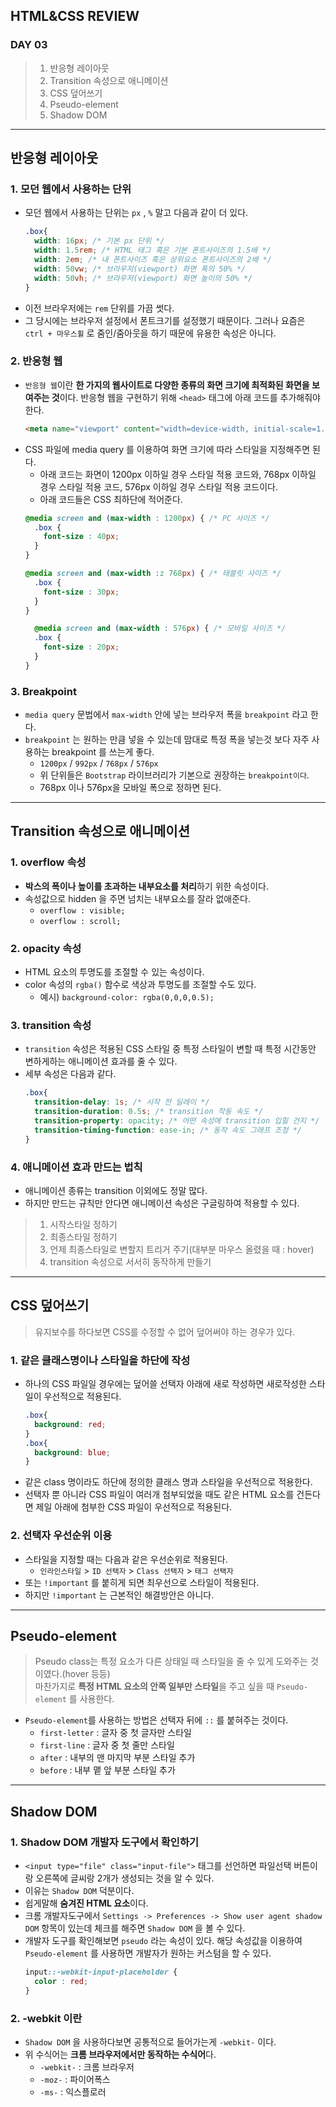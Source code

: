 ## HTML&CSS REVIEW

### DAY 03
> 1. 반응형 레이아웃
> 2. Transition 속성으로 애니메이션
> 3. CSS 덮어쓰기
> 4. Pseudo-element
> 5. Shadow DOM
---
## 반응형 레이아웃
### 1. 모던 웹에서 사용하는 단위
- 모던 웹에서 사용하는 단위는 `px` , `%` 말고 다음과 같이 더 있다.
  ```css
  .box{
    width: 16px; /* 기본 px 단위 */
    width: 1.5rem; /* HTML 태그 혹은 기본 폰트사이즈의 1.5배 */
    width: 2em; /* 내 폰트사이즈 혹은 상위요소 폰트사이즈의 2배 */
    width: 50vw; /* 브라우저(viewport) 화면 폭의 50% */
    width: 50vh; /* 브라우저(viewport) 화면 높이의 50% */
  }
  ```
- 이전 브라우저에는 `rem` 단위를 가끔 썻다.
- 그 당시에는 브라우저 설정에서 폰트크기를 설정했기 때문이다. 그러나 요즘은 `ctrl + 마우스휠` 로 줌인/줌아웃을 하기 때문에 유용한 속성은 아니다.
### 2. 반응형 웹
- `반응형 웹`이란 **한 가지의 웹사이트로 다양한 종류의 화면 크기에 최적화된 화면을 보여주는 것**이다. 반응형 웹을 구현하기 위해 `<head>` 태그에 아래 코드를 추가해줘야 한다.
  ```html
  <meta name="viewport" content="width=device-width, initial-scale=1.0">
  ```
- CSS 파일에 media query 를 이용하여 화면 크기에 따라 스타일을 지정해주면 된다.
  - 아래 코드는 화면이 1200px 이하일 경우 스타일 적용 코드와, 768px 이하일 경우 스타일 적용 코드, 576px 이하일 경우 스타일 적용 코드이다.
  - 아래 코드들은 CSS 최하단에 적어준다.
  ```css
  @media screen and (max-width : 1200px) { /* PC 사이즈 */ 
    .box { 
      font-size : 40px; 
    } 
  } 

  @media screen and (max-width :z 768px) { /* 태블릿 사이즈 */
    .box { 
      font-size : 30px; 
    } 
  }

    @media screen and (max-width : 576px) { /* 모바일 사이즈 */
    .box { 
      font-size : 20px; 
    } 
  }
  ```
### 3. Breakpoint
- `media query` 문법에서 `max-width` 안에 넣는 브라우저 폭을 `breakpoint` 라고 한다.
- `breakpoint` 는 원하는 만큼 넣을 수 있는데 맘대로 특정 폭을 넣는것 보다 자주 사용하는 breakpoint 를 쓰는게 좋다.
  - `1200px` / `992px` / `768px` / `576px`
  - 위 단위들은 `Bootstrap` 라이브러리가 기본으로 권장하는 `breakpoint이다`.
  - 768px 이나 576px을 모바일 폭으로 정하면 된다.
---
## Transition 속성으로 애니메이션
### 1. overflow 속성
- **박스의 폭이나 높이를 초과하는 내부요소를 처리**하기 위한 속성이다.
- 속성값으로 hidden 을 주면 넘치는 내부요소를 잘라 없애준다.
  - `overflow : visible;`
  - `overflow : scroll;`
### 2. opacity 속성
- HTML 요소의 투명도를 조절할 수 있는 속성이다.
- color 속성의 `rgba()` 함수로 색상과 투명도를 조절할 수도 있다.
  - 예시) `background-color: rgba(0,0,0,0.5);`
### 3. transition 속성
- `transition` 속성은 적용된 CSS 스타일 중 특정 스타일이 변할 때 특정 시간동안 변하게하는 애니메이션 효과를 줄 수 있다.
- 세부 속성은 다음과 같다.
  ```css
  .box{
    transition-delay: 1s; /* 시작 전 딜레이 */
    transition-duration: 0.5s; /* transition 작동 속도 */
    transition-property: opacity; /* 어떤 속성에 transition 입힐 건지 */
    transition-timing-function: ease-in; /* 동작 속도 그래프 조정 */
  }
  ```
### 4. 애니메이션 효과 만드는 법칙
- 애니메이션 종류는 transition 이외에도 정말 많다.
- 하지만 만드는 규칙만 안다면 애니메이션 속성은 구글링하여 적용할 수 있다.
> 1. 시작스타일 정하기
> 2. 최종스타일 정하기
> 3. 언제 최종스타일로 변할지 트리거 주기(대부분 마우스 올렸을 때 : hover)
> 4. transition 속성으로 서서히 동작하게 만들기
---
## CSS 덮어쓰기
> 유지보수를 하다보면 CSS를 수정할 수 없어 덮어써야 하는 경우가 있다.

### 1. 같은 클래스명이나 스타일을 하단에 작성
- 하나의 CSS 파일일 경우에는 덮어쓸 선택자 아래에 새로 작성하면 새로작성한 스타일이 우선적으로 적용된다.
  ```css
  .box{
    background: red;
  }
  .box{
    background: blue;
  }
  ```
- 같은 class 명이라도 하단에 정의한 클래스 명과 스타일을 우선적으로 적용한다.
- 선택자 뿐 아니라 CSS 파일이 여러개 첨부되었을 때도 같은 HTML 요소를 건든다면 제일 아래에 첨부한 CSS 파일이 우선적으로 적용된다.
### 2. 선택자 우선순위 이용
- 스타일을 지정할 때는 다음과 같은 우선순위로 적용된다.
  - `인라인스타일` > `ID 선택자` > `Class 선택자` > `태그 선택자`
- 또는 `!important` 를 붙히게 되면 최우선으로 스타일이 적용된다.
- 하지만 `!important` 는 근본적인 해결방안은 아니다.
---
## Pseudo-element
> Pseudo class는 특정 요소가 다른 상태일 때 스타일을 줄 수 있게 도와주는 것이였다.(hover 등등)<br>
> 마찬가지로 **특정 HTML 요소의 안쪽 일부만 스타일**을 주고 싶을 때 `Pseudo-element` 를 사용한다.

- `Pseudo-element`를 사용하는 방법은 선택자 뒤에 `::` 를 붙혀주는 것이다.
  - `first-letter` : 글자 중 첫 글자만 스타일
  - `first-line` : 글자 중 첫 줄만 스타일
  - `after` : 내부의 맨 마지막 부분 스타일 추가
  - `before` : 내부 맽 앞 부분 스타일 추가
---
## Shadow DOM
### 1. Shadow DOM 개발자 도구에서 확인하기
- `<input type="file" class="input-file">` 태그를 선언하면 파일선택 버튼이랑 오른쪽에 글씨랑 2개가 생성되는 것을 알 수 있다.
- 이유는 `Shadow DOM` 덕분이다.
- 쉽게말해 **숨겨진 HTML 요소**이다.
- 크롬 개발자도구에서 `Settings -> Preferences -> Show user agent shadow DOM` 항목이 있는데 체크를 해주면 `Shadow DOM` 을 볼 수 있다.
- 개발자 도구를 확인해보면 `pseudo` 라는 속성이 있다. 해당 속성값을 이용하여 `Pseudo-element` 를 사용하면 개발자가 원하는 커스텀을 할 수 있다.
  ```css
  input::-webkit-input-placeholder {
    color : red; 
  }
  ```
### 2. -webkit 이란
- `Shadow DOM` 을 사용하다보면 공통적으로 들어가는게 `-webkit-` 이다.
- 위 수식어는 **크롬 브라우저에서만 동작하는 수식어**다.
  - `-webkit-` : 크롬 브라우저
  - `-moz-` : 파이어폭스
  - `-ms-` : 익스플로러
